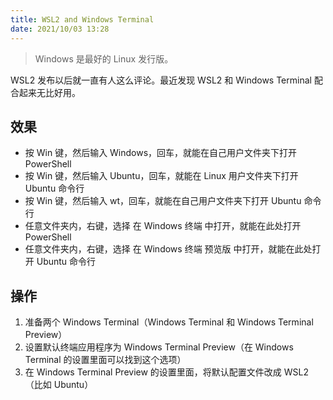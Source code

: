 ```yaml
---
title: WSL2 and Windows Terminal
date: 2021/10/03 13:28
---
```


> Windows 是最好的 Linux 发行版。

WSL2 发布以后就一直有人这么评论。最近发现 WSL2 和 Windows Terminal 配合起来无比好用。

## 效果

- 按 Win 键，然后输入 Windows，回车，就能在自己用户文件夹下打开 PowerShell
- 按 Win 键，然后输入 Ubuntu，回车，就能在 Linux 用户文件夹下打开 Ubuntu 命令行
- 按 Win 键，然后输入 wt，回车，就能在自己用户文件夹下打开 Ubuntu 命令行
- 任意文件夹内，右键，选择 在 Windows 终端 中打开，就能在此处打开 PowerShell
- 任意文件夹内，右键，选择 在 Windows 终端 预览版 中打开，就能在此处打开 Ubuntu 命令行

## 操作

1. 准备两个 Windows Terminal（Windows Terminal 和 Windows Terminal Preview）
2. 设置默认终端应用程序为 Windows Terminal Preview（在 Windows Terminal 的设置里面可以找到这个选项）
3. 在 Windows Terminal Preview 的设置里面，将默认配置文件改成 WSL2（比如 Ubuntu）

